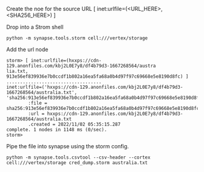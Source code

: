 


Create the noe for the source URL
[ inet:urlfile=(<URL_HERE>, <SHA256_HERE>) ]


Drop into a Strom shell

`python -m synapse.tools.storm cell:///vertex/storage`

Add the url node

```
storm> [ inet:urlfile=(hxxps://cdn-129.anonfiles.com/kbj2L0E7y8/df4b79d3-1667268564/austra
lia.txt, 913e56ef839936e7b0ccdf1b802a16ea5fa68a0b4d97f97c69668e5e8190d8fc) ]
...................................
inet:urlfile=('hxxps://cdn-129.anonfiles.com/kbj2L0E7y8/df4b79d3-1667268564/australia.txt', 'sha256:913e56ef839936e7b0ccdf1b802a16ea5fa68a0b4d97f97c69668e5e8190d8fc')
        :file = sha256:913e56ef839936e7b0ccdf1b802a16ea5fa68a0b4d97f97c69668e5e8190d8fc
        :url = hxxps://cdn-129.anonfiles.com/kbj2L0E7y8/df4b79d3-1667268564/australia.txt
        .created = 2022/11/02 05:35:15.287
complete. 1 nodes in 1148 ms (0/sec).
storm>
```

Pipe the file into synapse using the storm config.

`python -m synapse.tools.csvtool --csv-header --cortex cell:///vertex/storage cred_dump.storm australia.txt`
